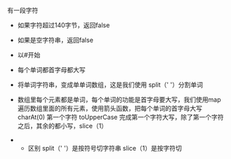 有一段字符

- 如果字符超过140字节，返回false
- 如果是空字符串，返回false
- 以#开始
- 每个单词都首字母都大写


- 将单词字符串，变成单单词数组，这是我们使用 split（' '）分割单词
- 数组里每个元素都是单词，每个单词的功能是首字母要大写，我们使用map 遍历数组里面的所有元素，使用箭头函数，把每个单词的首字母大写 charAt(0) 第一个字符 toUpperCase 完成第一个字符大写，除了第一个字符之后，其余的都小写，slice（1）

- - 区别  split（' '）是按符号切字符串
          slice（1）是按字符切